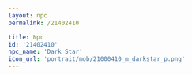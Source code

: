 ```yaml
---
layout: npc
permalink: /21402410

title: Npc
id: '21402410'
npc_name: 'Dark Star'
icon_url: 'portrait/mob/21000410_m_darkstar_p.png'
---
```


